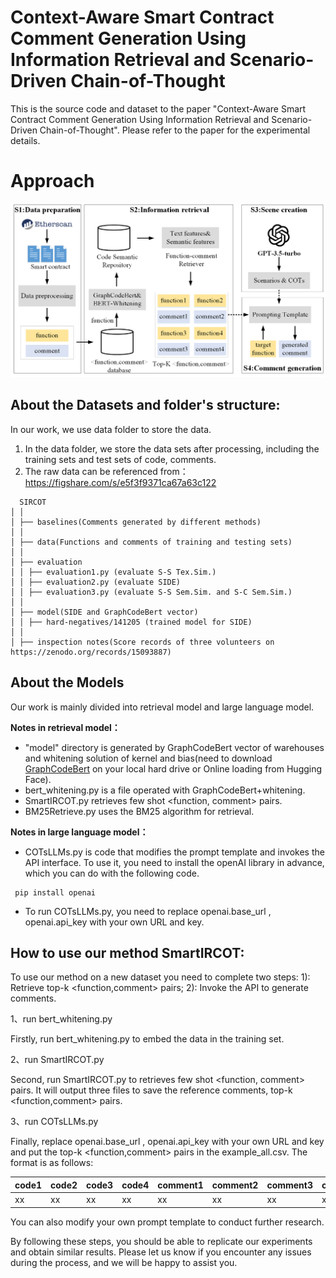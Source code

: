 # Context-Aware Smart Contract Comment Generation Using Information Retrieval and Scenario-Driven Chain-of-Thought

This is the source code and dataset to the paper "Context-Aware Smart Contract Comment Generation Using Information Retrieval and Scenario-Driven Chain-of-Thought". Please refer to the paper for the experimental details.

# Approach

![绘图1](https://github.com/shawnwbts/SIRCOT/blob/master/pic1.png)

 ## About the Datasets and folder's structure:
In our work, we use data folder to store the data.

1. In the data folder, we store the data sets after processing, including the training sets and test sets of code, comments.
2. The raw data can be referenced from：https://figshare.com/s/e5f3f9371ca67a63c122

```
  SIRCOT
│ │
│ ├── baselines(Comments generated by different methods)
│ │ 
│ ├── data(Functions and comments of training and testing sets)
│ │ 
│ ├── evaluation
│ │ ├── evaluation1.py (evaluate S-S Tex.Sim.)	
│ │ ├── evaluation2.py (evaluate SIDE)
│ │ ├── evaluation3.py (evaluate S-S Sem.Sim. and S-C Sem.Sim.)
│ │
│ ├── model(SIDE and GraphCodeBert vector)
│ │ ├── hard-negatives/141205 (trained model for SIDE)
│ │
│ ├── inspection notes(Score records of three volunteers on https://zenodo.org/records/15093887)  
```

## About the Models

Our work is mainly divided into retrieval model and large language model.

**Notes in retrieval model：**

- "model" directory is generated by GraphCodeBert vector of warehouses and whitening solution of kernel and bias(need to download [GraphCodeBert](https://huggingface.co/microsoft/graphcodebert-base)  on your local hard drive or Online loading from Hugging Face). 
- bert_whitening.py is a file operated with GraphCodeBert+whitening.
- SmartIRCOT.py retrieves few shot <function, comment> pairs.
- BM25Retrieve.py uses the BM25 algorithm for retrieval.



**Notes in large language model：**

- COTsLLMs.py is code that modifies the prompt template and invokes the API interface. To use it, you need to install the openAI library in advance, which you can do with the following code.

```
 pip install openai
```

- To run COTsLLMs.py, you need to replace openai.base_url , openai.api_key with your own URL and key.

## How to use our method SmartIRCOT:

To use our method on a new dataset you need to complete two steps: 1): Retrieve top-k  <function,comment> pairs; 2): Invoke the API to generate comments.

1、run bert_whitening.py

Firstly, run bert_whitening.py to embed the data in the training set.

2、run SmartIRCOT.py 

Second, run SmartIRCOT.py to retrieves few shot <function, comment> pairs. It will output three files to save the reference comments, top-k  <function,comment> pairs.

3、run COTsLLMs.py

Finally, replace openai.base_url , openai.api_key with your own URL and key and put the top-k  <function,comment> pairs in the example_all.csv. The format is as follows:

| code1 | code2 | code3 | code4 | comment1 | comment2 | comment3 | comment4 |
| ----- | ----- | ----- | ----- | -------- | -------- | -------- | -------- |
| xx    | xx    | xx    | xx    | xx       | xx       | xx       | xx       |

You can also modify your own prompt template to conduct further research.

By following these steps, you should be able to replicate our experiments and obtain similar results. Please let us know if you encounter any issues during the process, and we will be happy to assist you.
